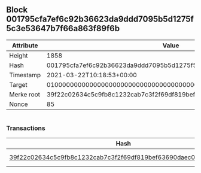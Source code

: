 ## Block 001795cfa7ef6c92b36623da9ddd7095b5d1275f5c3e53647b7f66a863f89f6b

Attribute | Value
--- | ---
Height | 1858
Hash | 001795cfa7ef6c92b36623da9ddd7095b5d1275f5c3e53647b7f66a863f89f6b
Timestamp | 2021-03-22T10:18:53+00:00
Target | 0100000000000000000000000000000000000000000000000000000000000000
Merke root | 39f22c02634c5c9fb8c1232cab7c3f2f69df819bef63690daec068224321ff8e
Nonce | 85

```

```

### Transactions

Hash | Amount
--- | ---
[39f22c02634c5c9fb8c1232cab7c3f2f69df819bef63690daec068224321ff8e](39f22c02634c5c9fb8c1232cab7c3f2f69df819bef63690daec068224321ff8e.md) | 10.00000000 SKEPTI 
